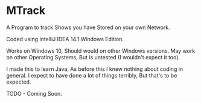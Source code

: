 # MTrack
A Program to track Shows you have Stored on your own Network.

Coded using IntelliJ IDEA 14.1 Windows Edition.

Works on Windows 10, Should would on other Windows versions. May work on other Operating Systems, But is untested (I wouldn't expect it too).

I made this to learn Java, As before this I knew nothing about coding in general. I expect to have done a lot of things terribly, But that's to be expected.

TODO - Coming Soon.

